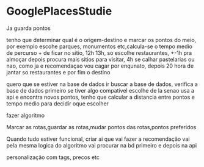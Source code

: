 # GooglePlacesStudie

Ja guarda pontos

tenho que determinar qual é o origem-destino e marcar os pontos do meio, por exemplo escohe parques, monumentos etc,calcula-se o tempo medio de percurso + de ficar no sitio, 12h 13h, so escolhe restaurantes, +-1h pra almoçar depois procura mais sitios para visitar, 4h se calhar pastelarias ou nao, como ja e recomendaçao vou cagar por enqunato, depois 20 hora de jantar so restaurantes e por fim o destino

quero que se estiver na base de dados ir buscar a base de dados, verifica a base de dados primeiro se tiver algo compativel escolhe de la senao usa a api e encontra novos pontos, tenho que calcular a distancia entre pontos e tempo medio para decidir oque escolher

fazer algoritmo

Marcar as rotas,guardar as rotas,mudar pontos das rotas,pontos preferidos

Quando tudo estiver funcional, criar ai que vai fazer a recomendação vai pela mesma logica do algoritmo vai procurar na bd primeiro e depois na api

personalização com tags, precos etc
